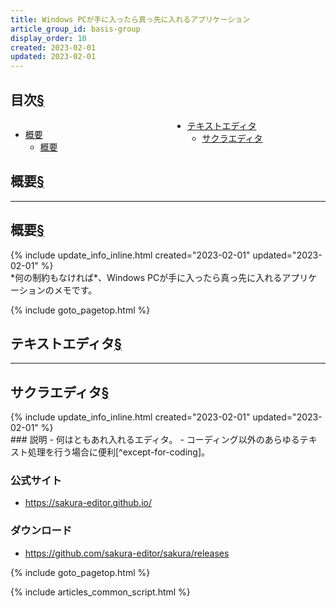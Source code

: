 ```yaml
---
title: Windows PCが手に入ったら真っ先に入れるアプリケーション
article_group_id: basis-group
display_order: 10
created: 2023-02-01
updated: 2023-02-01
---
```


## <a name="index">目次</a><a class="heading-anchor-permalink" href="#目次">§</a>

<div style="column-count: 2;">
    <ul id="index_ul">
        <li><a href="#概要">概要</a>
            <ul>
                <li><a href="#概要">概要</a></li>
            </ul>
        </li>
        <li><a href="#テキストエディタ">テキストエディタ</a>
            <ul>
                <li><a href="#サクラエディタ">サクラエディタ</a></li>
            </ul>
        </li>
    </ul>
</div>

## <a name="概要">概要</a><a class="heading-anchor-permalink" href="#概要">§</a>
* * *
## <a name="概要">概要</a><a class="heading-anchor-permalink" href="#概要">§</a>
<div class="chapter-updated">{% include update_info_inline.html created="2023-02-01" updated="2023-02-01" %}</div>
*何の制約もなければ*、Windows PCが手に入ったら真っ先に入れるアプリケーションのメモです。

{% include goto_pagetop.html %}

## <a name="テキストエディタ">テキストエディタ</a><a class="heading-anchor-permalink" href="#テキストエディタ">§</a>
* * *
## <a name="サクラエディタ">サクラエディタ</a><a class="heading-anchor-permalink" href="#サクラエディタ">§</a>
<div class="chapter-updated">{% include update_info_inline.html created="2023-02-01" updated="2023-02-01" %}</div>
### 説明
- 何はともあれ入れるエディタ。  
- コーディング以外のあらゆるテキスト処理を行う場合に便利[^except-for-coding]。  

[^except-for-coding]: もちろん、コーディングすることも可能。

### 公式サイト
- <https://sakura-editor.github.io/>

### ダウンロード
- <https://github.com/sakura-editor/sakura/releases>

{% include goto_pagetop.html %}

{% include articles_common_script.html %}
